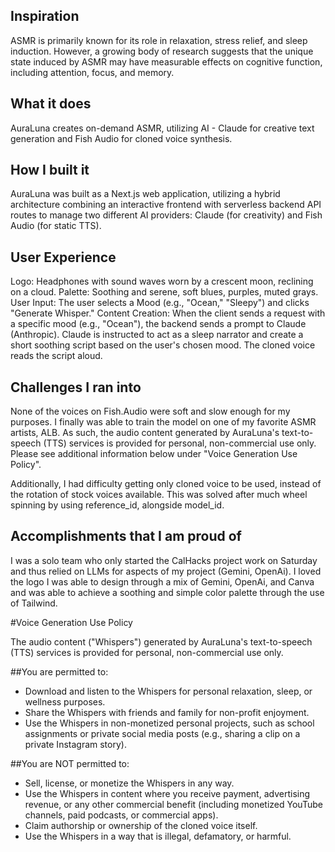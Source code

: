 ## Inspiration

ASMR is primarily known for its role in relaxation, stress relief, and sleep induction. However, a growing body of research suggests that the unique state induced by ASMR may have measurable effects on cognitive function, including attention, focus, and memory.

## What it does

AuraLuna creates on-demand ASMR, utilizing AI - Claude for creative text generation and Fish Audio for cloned voice synthesis.

## How I built it

AuraLuna was built as a Next.js web application, utilizing a hybrid architecture combining an interactive frontend with serverless backend API routes to manage two different AI providers: Claude (for creativity) and Fish Audio (for static TTS).

## User Experience

Logo: Headphones with sound waves worn by a crescent moon, reclining on a cloud.
Palette: Soothing and serene, soft blues, purples, muted grays.
User Input: The user selects a Mood (e.g., "Ocean," "Sleepy") and clicks "Generate Whisper."
Content Creation:
When the client sends a request with a specific mood (e.g., "Ocean"), the backend sends a prompt to Claude (Anthropic).
Claude is instructed to act as a sleep narrator and create a short soothing script based on the user's chosen mood.
The cloned voice reads the script aloud.

## Challenges I ran into

None of the voices on Fish.Audio were soft and slow enough for my purposes. I finally was able to train the model on one of my favorite ASMR artists, ALB. As such, the audio content generated by AuraLuna's text-to-speech (TTS) services is provided for personal, non-commercial use only. Please see additional information below under "Voice Generation Use Policy".

Additionally, I had difficulty getting only cloned voice to be used, instead of the rotation of stock voices available. This was solved after much wheel spinning by using reference_id, alongside model_id.

## Accomplishments that I am proud of

I was a solo team who only started the CalHacks project work on Saturday and thus relied on LLMs for aspects of my project (Gemini, OpenAi). I loved the logo I was able to design through a mix of Gemini, OpenAi, and Canva and was able to achieve a soothing and simple color palette through the use of Tailwind.

#Voice Generation Use Policy

The audio content ("Whispers") generated by AuraLuna's text-to-speech (TTS) services is provided for personal, non-commercial use only.

##You are permitted to:

- Download and listen to the Whispers for personal relaxation, sleep, or wellness purposes.
- Share the Whispers with friends and family for non-profit enjoyment.
- Use the Whispers in non-monetized personal projects, such as school assignments or private social media posts (e.g., sharing a clip on a private Instagram story).

##You are NOT permitted to:

- Sell, license, or monetize the Whispers in any way.
- Use the Whispers in content where you receive payment, advertising revenue, or any other commercial benefit (including monetized YouTube channels, paid podcasts, or commercial apps).
- Claim authorship or ownership of the cloned voice itself.
- Use the Whispers in a way that is illegal, defamatory, or harmful.
